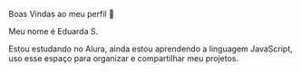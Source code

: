 Boas Vindas ao meu perfil 💙

Meu nome é Eduarda S. 

Estou estudando no Alura, ainda estou aprendendo a linguagem JavaScript, uso esse espaço para organizar e compartilhar meu projetos. 
